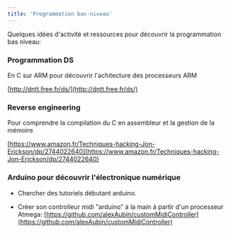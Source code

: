```yaml
---
title: 'Programmation bas-niveau'
---
```


Quelques idées d'activité et ressources pour découvrir la programmation bas niveau:

### Programmation DS

 En C sur ARM pour découvrir l'achitecture des processeurs ARM
 
 [http://dntt.free.fr/ds/](http://dntt.free.fr/ds/)
 
 ### Reverse engineering
 
 Pour comprendre la compilation du C en assembleur et la gestion de la mémoire
 
 [https://www.amazon.fr/Techniques-hacking-Jon-Erickson/dp/2744022640](https://www.amazon.fr/Techniques-hacking-Jon-Erickson/dp/2744022640)

### Arduino pour découvrir l'électronique numérique

- Chercher des tutoriels débutant arduino.

- Créer son controlleur midi "arduino" à la main à partir d'un processeur Atmega:
[https://github.com/alexAubin/customMidiController](https://github.com/alexAubin/customMidiController)


